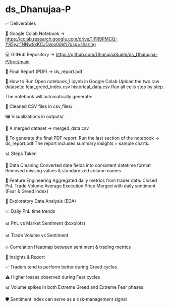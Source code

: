 # ds_Dhanujaa-P

✅ Deliverables


📓 Google Colab Notebook → https://colab.research.google.com/drive/1iFR9PMCQ-Y85yJt1NNw9xKCJDwio0deN?usp=sharing


💻 GitHub Repository → https://github.com/DhanujaaSudhi/ds_Dhanujaa-P/tree/main


📑 Final Report (PDF) → ds_report.pdf

🚀 How to Run
Open notebook_1.ipynb in Google Colab
Upload the two raw datasets:
fear_greed_index.csv
historical_data.csv
Run all cells step by step.

The notebook will automatically generate:


📂 Cleaned CSV files in csv_files/


🖼️ Visualizations in outputs/


📑 A merged dataset → merged_data.csv



📝 To generate the final PDF report:
Run the last section of the notebook → ds_report.pdf
The report includes summary insights + sample charts.

📊 Steps Taken


🔹 Data Cleaning
Converted date fields into consistent datetime format
Removed missing values & standardized column names

🔹 Feature Engineering
Aggregated daily metrics from trader data:
Closed PnL
Trade Volume
Average Execution Price
Merged with daily sentiment (Fear & Greed index)

🔹 Exploratory Data Analysis (EDA)


📈 Daily PnL time trends


📊 PnL vs Market Sentiment (boxplots)


📊 Trade Volume vs Sentiment


🔥 Correlation Heatmap between sentiment & trading metrics

🔹 Insights & Report


✅ Traders tend to perform better during Greed cycles


⚠️ Higher losses observed during Fear cycles


📊 Volume spikes in both Extreme Greed and Extreme Fear phases


🛡️ Sentiment index can serve as a risk-management signal

